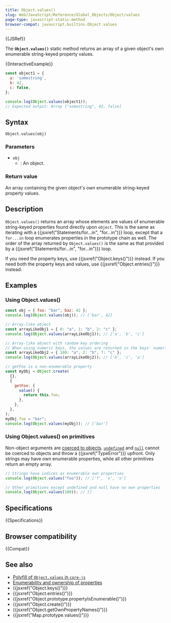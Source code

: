 ```yaml
---
title: Object.values()
slug: Web/JavaScript/Reference/Global_Objects/Object/values
page-type: javascript-static-method
browser-compat: javascript.builtins.Object.values
---
```


{{JSRef}}

The **`Object.values()`** static method returns an array of a given object's own enumerable string-keyed property values.

{{InteractiveExample}}

```js interactive-example
const object1 = {
  a: 'somestring',
  b: 42,
  c: false,
};

console.log(Object.values(object1));
// Expected output: Array ["somestring", 42, false]

```

## Syntax

```js-nolint
Object.values(obj)
```

### Parameters

- `obj`
  - : An object.

### Return value

An array containing the given object's own enumerable string-keyed property values.

## Description

`Object.values()` returns an array whose elements are values of enumerable string-keyed properties found directly upon `object`. This is the same as iterating with a {{jsxref("Statements/for...in", "for...in")}} loop, except that a `for...in` loop enumerates properties in the prototype chain as well. The order of the array returned by `Object.values()` is the same as that provided by a {{jsxref("Statements/for...in", "for...in")}} loop.

If you need the property keys, use {{jsxref("Object.keys()")}} instead. If you need both the property keys and values, use {{jsxref("Object.entries()")}} instead.

## Examples

### Using Object.values()

```js
const obj = { foo: "bar", baz: 42 };
console.log(Object.values(obj)); // ['bar', 42]

// Array-like object
const arrayLikeObj1 = { 0: "a", 1: "b", 2: "c" };
console.log(Object.values(arrayLikeObj1)); // ['a', 'b', 'c']

// Array-like object with random key ordering
// When using numeric keys, the values are returned in the keys' numerical order
const arrayLikeObj2 = { 100: "a", 2: "b", 7: "c" };
console.log(Object.values(arrayLikeObj2)); // ['b', 'c', 'a']

// getFoo is a non-enumerable property
const myObj = Object.create(
  {},
  {
    getFoo: {
      value() {
        return this.foo;
      },
    },
  },
);
myObj.foo = "bar";
console.log(Object.values(myObj)); // ['bar']
```

### Using Object.values() on primitives

Non-object arguments are [coerced to objects](/en-US/docs/Web/JavaScript/Reference/Global_Objects/Object#object_coercion). [`undefined`](/en-US/docs/Web/JavaScript/Reference/Global_Objects/undefined) and [`null`](/en-US/docs/Web/JavaScript/Reference/Operators/null) cannot be coerced to objects and throw a {{jsxref("TypeError")}} upfront. Only strings may have own enumerable properties, while all other primitives return an empty array.

```js
// Strings have indices as enumerable own properties
console.log(Object.values("foo")); // ['f', 'o', 'o']

// Other primitives except undefined and null have no own properties
console.log(Object.values(100)); // []
```

## Specifications

{{Specifications}}

## Browser compatibility

{{Compat}}

## See also

- [Polyfill of `Object.values` in `core-js`](https://github.com/zloirock/core-js#ecmascript-object)
- [Enumerability and ownership of properties](/en-US/docs/Web/JavaScript/Enumerability_and_ownership_of_properties)
- {{jsxref("Object.keys()")}}
- {{jsxref("Object.entries()")}}
- {{jsxref("Object.prototype.propertyIsEnumerable()")}}
- {{jsxref("Object.create()")}}
- {{jsxref("Object.getOwnPropertyNames()")}}
- {{jsxref("Map.prototype.values()")}}
